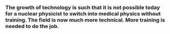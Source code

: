 ### The growth of technology is such that it is not possible today for a nuclear physicist to switch into medical physics without training. The field is now much more technical. More training is needed to do the job.